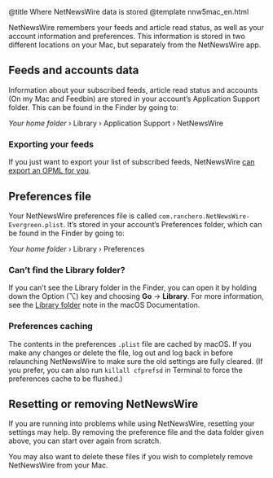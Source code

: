 @title Where NetNewsWire data is stored
@template nnw5mac_en.html

NetNewsWire remembers your feeds and article read status, as well as your account information and preferences. This information is stored in two different locations on your Mac, but separately from the NetNewsWire app.


Feeds and accounts data
-----------------------

Information about your subscribed feeds, article read status and accounts (On my Mac and Feedbin) are stored in your account’s Application Support folder. This can be found in the Finder by going to:

*Your home folder* › Library › Application Support › NetNewsWire

### Exporting your feeds

If you just want to export your list of subscribed feeds, NetNewsWire [can export an OPML for you](export-opml). 


Preferences file
----------------

Your NetNewsWire preferences file is called `com.ranchero.NetNewsWire-Evergreen.plist`. It’s stored in your account’s Preferences folder, which can be found in the Finder by going to:

*Your home folder* › Library › Preferences


### Can’t find the Library folder?

If you can’t see the Library folder in the Finder, you can open it by holding down the Option (⌥) key and choosing **Go** → **Library**. For more information, see the [Library folder][lib] note in the macOS Documentation.

[lib]: https://support.apple.com/en-gb/guide/mac-help/aside/mh35934/10.14/mac/10.14 "Library folder - Apple Support"


### Preferences caching

The contents in the preferences `.plist` file are cached by macOS. If you make any changes or delete the file, log out and log back in before relaunching NetNewsWire to make sure the old settings are fully cleared. (If you prefer, you can also run `killall cfprefsd` in Terminal to force the preferences cache to be flushed.)


Resetting or removing NetNewsWire
---------------------------------

If you are running into problems while using NetNewsWire, resetting your settings may help. By removing the preference file and the  data folder given above, you can start over again from scratch.

You may also want to delete these files if you wish to completely remove NetNewsWire from your Mac.